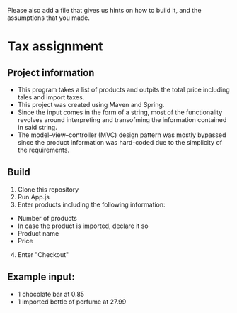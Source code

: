 Please also add a file that gives us hints on how to build it, and the assumptions that you
made.


# Tax assignment

## Project information
* This program takes a list of products and outpits the total price including tales and import taxes. 
* This project was created using Maven and Spring.
* Since the input comes in the form of a string, most of the functionality revolves around interpreting and transofming the information contained in said string. 
* The model–view–controller (MVC) design pattern was mostly bypassed since the product information was hard-coded due to the simplicity of the requirements. 

## Build

1. Clone this repository
2. Run App.js
3. Enter products including the following information: 
* Number of products
* In case the product is imported, declare it so
* Product name
* Price
4. Enter "Checkout"
## Example input: 
* 1 chocolate bar at 0.85
* 1 imported bottle of perfume at 27.99
